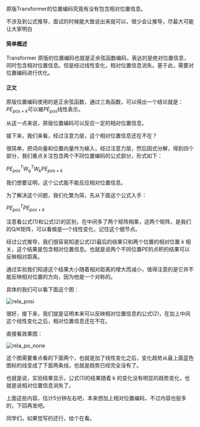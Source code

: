 原版Transformer的位置编码究竟有没有包含相对位置信息。

不涉及到公式推导，面试的时候能大致说出来就可以，很少会让推导，尽最大可能让大家明白

#### 简单概述

Transformer 原版的位置编码也就是正余弦函数编码，表达的是绝对位置信息，同时包含相对位置信息。但是经过线性变化，相对位置信息消失。基于此，需要对位置编码进行优化。

#### 正文

原版位置编码使用的是正余弦函数，通过三角函数，可以得出一个结论就是：$PE_{pos+k}$可以被$PE_{pos}$线性表示。

从这一点来说，原版位置编码可以反应一定的相对位置信息。

接下来，我们来看，经过注意力层，这个相对位置信息还在不在？

很简单，把词向量和位置向量作为输入，经过注意力层，然后因式分解，得到四个部分，我们重点关注包含两个不同位置编码的公式部分，形式如下：

$PE_{pos}^{T}W_{q}^{T}W_{k}PE_{pos+k} \tag{1}$

我们想要证明，这个公式能不能反应相对位置信息。

为了解决这个问题，我们化繁为简，先从下面这个公式入手：

$PE_{pos}^{T}PE_{pos+k} \tag{2}$

注意看公式(1)和公式(2)的区别，在中间多了两个矩阵相乘，这两个矩阵，是我们的Q/K矩阵，可以看做是一个线性变化，记住这个细节点。

经过公式推导，我们很容易知道公式(2)最后的结果只和两个位置的相对位置 $k$ 相关，这个结果是包含相对位置信息。也就是说两个不同位置$PE$的点积的结果可以反映相对距离。

通过实验我们知道这个结果大小随着相对距离的增大而减小，值得注意的是它并不能反映相对位置的方向，因为他是一个对称的。

具体的我们可以看下面这个图：

![rela_posi](/Users/zida/Documents/GitHub/NLP_ability/深度学习自然语言处理/Transformer/images/rela_posi.png)



很好，接下来，我们就是证明本来可以反映相对位置信息的公式(2)，在加上中间这个线性变化之后，相对位置信息还在不在。

直接看效果图：

![rela_po_none](/Users/zida/Documents/GitHub/NLP_ability/深度学习自然语言处理/Transformer/images/rela_po_none.png)

这个图需要重点看的下面两个，也就是加了线性变化之后，变化趋势从最上面蓝色图标的线变成了下面两条线，也就是趋势已经完全没有了。

也就是说，实验结果显示，公式(1)的结果随着 k 的变化没有明显的趋势变化，也就是说相对位置信息消失了。

上面这些内容，估计5分钟左右吧，本来想加上相对位置编码，不过内容也挺多的，下回再发吧。

同学们，如果觉写的还行，给个在看。